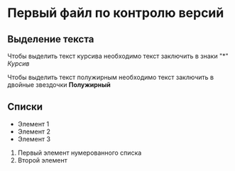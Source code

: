 # Первый файл по контролю версий

## Выделение текста

Чтобы выделить текст курсива необходимо текст заключить в знаки "*" *Курсив*

Чтобы выделить текст полужирным необходимо текст заключить в двойные звездочки **Полужирный**

## Списки

* Элемент 1
* Элемент 2
* Элемент 3

1. Первый элемент нумерованного списка
2. Второй элемент


